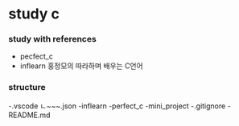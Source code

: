 # study c
### study with references
- pecfect_c
- inflearn 홍정모의 따라하며 배우는 C언어


### structure
-.vscode
    ㄴ~~~.json
-inflearn
-perfect_c
-mini_project
-.gitignore
-README.md
